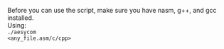 Before you can use the script, make sure you have nasm, g++, and gcc installed.<br>
Using:<br>
<code>./aesycom <any_file.asm/c/cpp></code>

